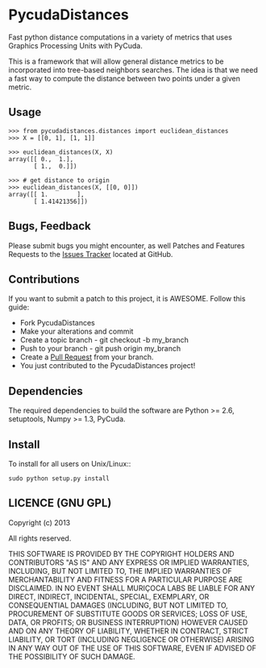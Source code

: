 # PycudaDistances

  Fast python distance computations in a variety of metrics that uses Graphics Processing Units with PyCuda.
  
  This is a framework that will allow general distance metrics to be incorporated into tree-based neighbors searches. 
  The idea is that we need a fast way to compute the distance between two points under a given metric. 

## Usage

	>>> from pycudadistances.distances import euclidean_distances
	>>> X = [[0, 1], [1, 1]]
    
    >>> euclidean_distances(X, X)
    array([[ 0.,  1.],
           [ 1.,  0.]])
    
    >>> # get distance to origin
    >>> euclidean_distances(X, [[0, 0]])
    array([[ 1.        ],
           [ 1.41421356]])

## Bugs, Feedback

  Please submit bugs you might encounter, as well Patches and Features Requests to the [Issues Tracker](https://github.com/vinigracindo/pycudaDistances/issues) located at GitHub.

## Contributions

  If you want to submit a patch to this project, it is AWESOME. Follow this guide:
  
  * Fork PycudaDistances
  * Make your alterations and commit
  * Create a topic branch - git checkout -b my_branch
  * Push to your branch - git push origin my_branch
  * Create a [Pull Request](http://help.github.com/pull-requests/) from your branch.
  * You just contributed to the PycudaDistances project!


## Dependencies

The required dependencies to build the software are Python >= 2.6,
setuptools, Numpy >= 1.3, PyCuda.

## Install

To install for all users on Unix/Linux::

    sudo python setup.py install

## LICENCE (GNU GPL)

Copyright (c) 2013

All rights reserved.

THIS SOFTWARE IS PROVIDED BY THE COPYRIGHT HOLDERS AND CONTRIBUTORS "AS IS" AND
ANY EXPRESS OR IMPLIED WARRANTIES, INCLUDING, BUT NOT LIMITED TO, THE IMPLIED
WARRANTIES OF MERCHANTABILITY AND FITNESS FOR A PARTICULAR PURPOSE ARE
DISCLAIMED. IN NO EVENT SHALL MURIÇOCA LABS BE LIABLE FOR ANY
DIRECT, INDIRECT, INCIDENTAL, SPECIAL, EXEMPLARY, OR CONSEQUENTIAL DAMAGES
(INCLUDING, BUT NOT LIMITED TO, PROCUREMENT OF SUBSTITUTE GOODS OR SERVICES;
LOSS OF USE, DATA, OR PROFITS; OR BUSINESS INTERRUPTION) HOWEVER CAUSED AND
ON ANY THEORY OF LIABILITY, WHETHER IN CONTRACT, STRICT LIABILITY, OR TORT
(INCLUDING NEGLIGENCE OR OTHERWISE) ARISING IN ANY WAY OUT OF THE USE OF THIS
SOFTWARE, EVEN IF ADVISED OF THE POSSIBILITY OF SUCH DAMAGE.
